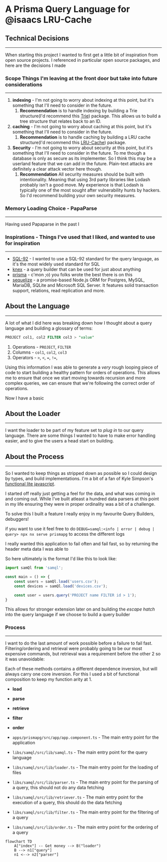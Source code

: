# A Prisma Query Language for @isaacs LRU-Cache

## Technical Decisions

---

When starting this project I wanted to first get a little bit of inspiration from open source projects. I referenced in particular open source packages, and here are the decisions I made

### **Scope** Things I'm leaving at the front door but take into future considerations

---

1. **indexing** - I'm not going to worry about indexing at this point, but it's something that I'll need to consider in the future.
   1. **Recommendation** is to handle indexing by building a Trie structure(I'd recommend this [Trie](https://www.npmjs.com/package/trie-search)) package. This allows us to build a tree structure that relates back to an ID.
2. **caching** - I'm not going to worry about caching at this point, but it's something that I'll need to consider in the future.
   1. **Recommendation** is to handle caching by building a LRU cache structure(I'd recommend this [LRU-Cache](https://www.npmjs.com/package/lru-cache)) package.
3. **Security** - I'm not going to worry about security at this point, but it's something that I'll need to consider in the future. To me though a database is only as secure as its implementer. So I think this may be a userland feature that we can add in the future. Plain-text attacks are definitely a clear attack vector here though.
   1. **Recommendation** All security measures should be built with intentionality. Meaning that using 3rd party libraries like Lodash probably isn't a good move. My experience is that Lodash is typically one of the most sought after vulnerability hunts by hackers. So I'd recommend building your own security measures.

### Memory Loading Choice - PapaParse

---

Having used Papaparse in the past I

### Inspirations - Things I've used that I liked, and wanted to use for inspiration

---

- [SQL-92](https://en.wikipedia.org/wiki/SQL-92) - I wanted to use a SQL-92 standard for the query language, as it's the most widely used standard for SQL
- [knex](https://knexjs.org/) - a query builder that can be used for just about anything
- [prisma](https://www.prisma.io/) - c'mon ;o) you folks wrote the best there is on this
- [sequelize](https://sequelize.org/) - a promise-based Node.js ORM for Postgres, MySQL, MariaDB, SQLite and Microsoft SQL Server. It features solid transaction support, relations, read replication and more.

## About the Language

---

A lot of what I did here was breaking down how I thought about a query language and building a glossary of terms:

```sql
PROJECT col1, col2 FILTER col3 > "value"
```

1. Operations - `PROJECT`, `FILTER`
2. Columns - `col1`, `col2`, `col3`
3. Operators - `>`, `<`, `=`, `!=`,

Using this information I was able to generate a _very_ rough looping piece of code to start building a healthy pattern for orders of operations. This allows me to ensure that once we start moving towards recursion and more complex queries, we can ensure that we're following the correct order of operations.

Now I have a basic

## About the Loader

---

I want the loader to be part of my feature set to _plug in_ to our query language. There are some things I wanted to have to make error handling easier, and to give the users a head start on building.

## About the Process

---

So I wanted to keep things as stripped down as possible so I could design by types, and build implementations. I'm a bit of a fan of Kyle Simpson's [functional lite javascript](https://github.com/getify/Functional-Light-JS).


I started off really just getting a feel for the data, and what was coming in and coming out.  While I've built atleast a hundred data parsers at this point in my life ensuring they were in proper ordinality was a bit of a challenge.

To solve this I built a feature I really enjoy in my favourite Query Builders, debuggers!

if you want to use it feel free to do `DEBUG=samql:<info | error | debug | query> npx nx serve prismapg` to access the different logs

I really wanted this application to fail often and fail fast, so by returning the header meta data I was able to 

So here ultimately is the format I'd like this to look like:

```typescript
import samQl from 'samql';

const main = () => {
    const users = samQl.load('users.csv');
    const devices = samQl.load('devices.csv');

    const user = users.query('PROJECT name FILTER id > 1');
}
```

This allows for stronger extension later on and building the _escape hatch_ into the query language if we choose to build a query builder

### Process
---

I want to do the last amount of work possible before a failure to fail fast. Filtering/ordering and retrieval were probably going to be our most expensive commands, but retrieval was a requirement before the other 2 so it was unavoidable:

Each of these methods contains a different dependence inversion, but will always carry one core inversion. For this I used a bit of functional composition to keep my function arity at 1.

- **load**
- **parse**
- **retrieve**
- **filter**
- **order**

- `apps/prismapg/src/app/app.component.ts` - The main entry point for the application
- `libs/samql/src/lib/samql.ts` - The main entry point for the query language
- `libs/samql/src/lib/loader.ts` - The main entry point for the loading of files
- `libs/samql/src/lib/parser.ts` - The main entry point for the parsing of a query, this should not do any data fetching
- `libs/samql/src/lib/retriever.ts` - The main entry point for the execution of a query, this should do the data fetching
- `libs/samql/src/lib/filter.ts` - The main entry point for the filtering of a query
- `libs/samql/src/lib/order.ts` - The main entry point for the ordering of a query

```mermaid
flowchart TD
    A["index"] -- Get money --> B("loader")
    B --> n1["query"]
    n1 <--> n2["parser"]
```
